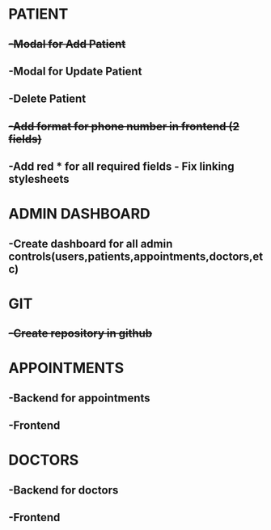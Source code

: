 
# PATIENT 
##  <del>  -Modal for Add Patient </del>
##    -Modal for Update Patient
##    -Delete Patient
##    <del>-Add format for phone number in frontend (2 fields) <del>
##    -Add red * for all required fields - Fix linking stylesheets

# ADMIN DASHBOARD
##   -Create dashboard for all admin controls(users,patients,appointments,doctors,etc)

# GIT
##   <del> -Create repository in github </del>

# APPOINTMENTS
##    -Backend for appointments
##    -Frontend

# DOCTORS 
##   -Backend for doctors
##    -Frontend
